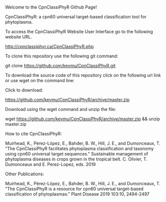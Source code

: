 Welcome to the CpnClassiPhyR Github Page!

CpnClassiPhyR: a cpn60 universal target-based classification tool for phytoplasma.

To access the CpnClassiPhyR Website User Interface go to the following website URL.

http://cpnclassiphyr.ca/CpnClassiPhyR.php


To clone this repository use the following git command:

git clone https://github.com/kevmu/CpnClassiPhyR.git


To download the source code of this repository click on the following url link or use wget on the command line:


Click to download:

https://github.com/kevmu/CpnClassiPhyR/archive/master.zip


Download using the wget command and unzip the file:

wget https://github.com/kevmu/CpnClassiPhyR/archive/master.zip && unzip master.zip 

How to cite CpnClassiPhyR:

Muirhead, K., Pérez-López, E., Bahder, B. W., Hill, J. E., and Dumonceaux, T. "The CpnClassiPhyR facilitates phytoplasma classification and taxonomy using cpn60 universal target sequences." Sustainable management of phytoplasma diseases in crops grown in the tropical belt. C. Olivier, T. Dumonceaux and E. Perez-Lopez, eds. 2019

Other Publications:

Muirhead, K., Pérez-López, E., Bahder, B. W., Hill, J. E., and Dumonceaux, T. "The CpnClassiPhyR is a resource for cpn60 universal target-based classification of phytoplasmas." Plant Disease 2019 103:10, 2494-2497


